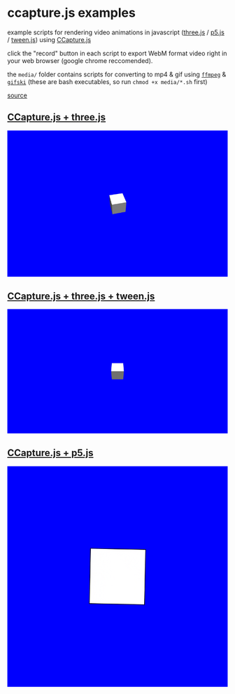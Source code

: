 # ccapture.js examples
example scripts for rendering video animations in javascript ([three.js](https://threejs.org/) / [p5.js](https://p5js.org/) / [tween.js](http://tweenjs.github.io/tween.js/)) using [CCapture.js](https://github.com/spite/ccapture.js)

click the "record" button in each script to export WebM format video right in your web browser (google chrome reccomended).

the `media/` folder contains scripts for converting to mp4 & gif using [`ffmpeg`](https://ffmpeg.org/download.html) & [`gifski`](https://gif.ski/) (these are bash executables, so run `chmod +x media/*.sh` first)

[source](https://github.com/andr-ew/ccapture.js-examples)

## [CCapture.js + three.js](./example_three.html)

![a three dimentional cube rotating linearly](./media/example_three.gif)

## [CCapture.js + three.js + tween.js](./example_three_tween.html)

![a three dimentional cube rotating quadratically](./media/example_three_tween.gif)

## [CCapture.js + p5.js](./example_p5.html)

![a two dimentional square rotating linearly](./media/example_p5.gif)
